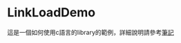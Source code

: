 # LinkLoadDemo

這是一個如何使用c語言的library的範例，詳細說明請參考[筆記](https://gama79530.github.io/2_StudyNote/LinkLoadDemo/index.html)
